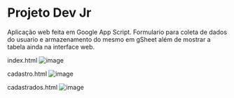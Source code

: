 # Projeto Dev Jr
Aplicação web feita em Google App Script.
Formulario para coleta de dados do usuario e armazenamento do mesmo em gSheet além de mostrar a tabela ainda na interface web.

index.html
![image](https://user-images.githubusercontent.com/97971151/179870260-18ce4f34-3fa3-4447-a60d-e0558a8ed507.png)


cadastro.html
![image](https://user-images.githubusercontent.com/97971151/180019623-23f42f2a-a7e3-4b18-87e7-5e70ac0fd0e2.png)

cadastrados.html
![image](https://user-images.githubusercontent.com/97971151/180018249-2843eeb0-b1bb-4542-a68a-48eb8b3e96bc.png)

